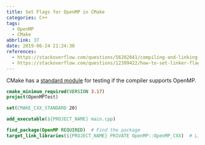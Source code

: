 ```yaml
---
title: Set Flags for OpenMP in CMake
categories: C++
tags:
  - OpenMP
  - CMake
abbrlink: 37
date: 2019-06-24 21:24:30
references:
  - https://stackoverflow.com/questions/56202041/compiling-and-linking-against-openmp-with-appleclang-on-mac-os-x-mojave
  - https://stackoverflow.com/questions/12399422/how-to-set-linker-flags-for-openmp-in-cmakes-try-compile-function
---
```

CMake has a [standard module](https://cmake.org/cmake/help/latest/module/FindOpenMP.html) for testing if the compiler supports OpenMP.

```cmake
cmake_minimum_required(VERSION 3.17)
project(OpenMPTest)

set(CMAKE_CXX_STANDARD 20)

add_executable(${PROJECT_NAME} main.cpp)

find_package(OpenMP REQUIRED)  # Find the package
target_link_libraries(${PROJECT_NAME} PRIVATE OpenMP::OpenMP_CXX)  # Link against it for C++
```
